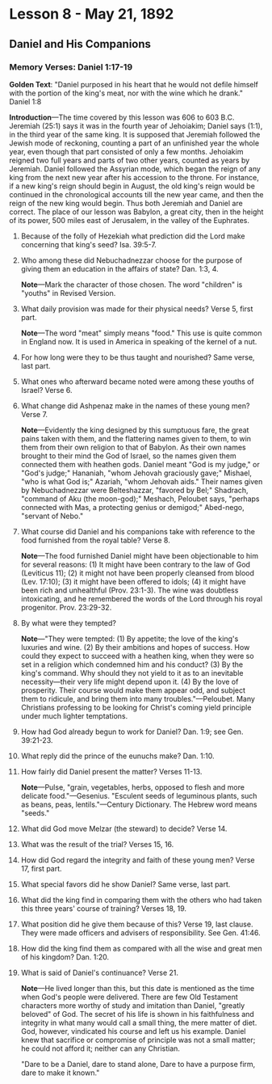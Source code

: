 # Lesson 8 - May 21, 1892

## Daniel and His Companions

### Memory Verses: Daniel 1:17-19

**Golden Text**: "Daniel purposed in his heart that he would not defile himself with the portion of the king's meat, nor with the wine which he drank." Daniel 1:8

**Introduction**—The time covered by this lesson was 606 to 603 B.C. Jeremiah (25:1) says it was in the fourth year of Jehoiakim; Daniel says (1:1), in the third year of the same king. It is supposed that Jeremiah followed the Jewish mode of reckoning, counting a part of an unfinished year the whole year, even though that part consisted of only a few months. Jehoiakim reigned two full years and parts of two other years, counted as years by Jeremiah. Daniel followed the Assyrian mode, which began the reign of any king from the next new year after his accession to the throne. For instance, if a new king's reign should begin in August, the old king's reign would be continued in the chronological accounts till the new year came, and then the reign of the new king would begin. Thus both Jeremiah and Daniel are correct. The place of our lesson was Babylon, a great city, then in the height of its power, 500 miles east of Jerusalem, in the valley of the Euphrates.

1. Because of the folly of Hezekiah what prediction did the Lord make concerning that king's seed? Isa. 39:5-7.

2. Who among these did Nebuchadnezzar choose for the purpose of giving them an education in the affairs of state? Dan. 1:3, 4.

   **Note**—Mark the character of those chosen. The word "children" is "youths" in Revised Version.

3. What daily provision was made for their physical needs? Verse 5, first part.

   **Note**—The word "meat" simply means "food." This use is quite common in England now. It is used in America in speaking of the kernel of a nut.

4. For how long were they to be thus taught and nourished? Same verse, last part.

5. What ones who afterward became noted were among these youths of Israel? Verse 6.

6. What change did Ashpenaz make in the names of these young men? Verse 7.

   **Note**—Evidently the king designed by this sumptuous fare, the great pains taken with them, and the flattering names given to them, to win them from their own religion to that of Babylon. As their own names brought to their mind the God of Israel, so the names given them connected them with heathen gods. Daniel meant "God is my judge," or "God's judge;" Hananiah, "whom Jehovah graciously gave;" Mishael, "who is what God is;" Azariah, "whom Jehovah aids." Their names given by Nebuchadnezzar were Belteshazzar, "favored by Bel;" Shadrach, "command of Aku (the moon-god);" Meshach, Peloubet says, "perhaps connected with Mas, a protecting genius or demigod;" Abed-nego, "servant of Nebo."

7. What course did Daniel and his companions take with reference to the food furnished from the royal table? Verse 8.

   **Note**—The food furnished Daniel might have been objectionable to him for several reasons: (1) It might have been contrary to the law of God (Leviticus 11); (2) it might not have been properly cleansed from blood (Lev. 17:10); (3) it might have been offered to idols; (4) it might have been rich and unhealthful (Prov. 23:1-3). The wine was doubtless intoxicating, and he remembered the words of the Lord through his royal progenitor. Prov. 23:29-32.

8. By what were they tempted?

   **Note**—"They were tempted: (1) By appetite; the love of the king's luxuries and wine. (2) By their ambitions and hopes of success. How could they expect to succeed with a heathen king, when they were so set in a religion which condemned him and his conduct? (3) By the king's command. Why should they not yield to it as to an inevitable necessity—their very life might depend upon it. (4) By the love of prosperity. Their course would make them appear odd, and subject them to ridicule, and bring them into many troubles."—Peloubet. Many Christians professing to be looking for Christ's coming yield principle under much lighter temptations.

9. How had God already begun to work for Daniel? Dan. 1:9; see Gen. 39:21-23.

10. What reply did the prince of the eunuchs make? Dan. 1:10.

11. How fairly did Daniel present the matter? Verses 11-13.

    **Note**—Pulse, "grain, vegetables, herbs, opposed to flesh and more delicate food."—Gesenius. "Esculent seeds of leguminous plants, such as beans, peas, lentils."—Century Dictionary. The Hebrew word means "seeds."

12. What did God move Melzar (the steward) to decide? Verse 14.

13. What was the result of the trial? Verses 15, 16.

14. How did God regard the integrity and faith of these young men? Verse 17, first part.

15. What special favors did he show Daniel? Same verse, last part.

16. What did the king find in comparing them with the others who had taken this three years' course of training? Verses 18, 19.

17. What position did he give them because of this? Verse 19, last clause. They were made officers and advisers of responsibility. See Gen. 41:46.

18. How did the king find them as compared with all the wise and great men of his kingdom? Dan. 1:20.

19. What is said of Daniel's continuance? Verse 21.

    **Note**—He lived longer than this, but this date is mentioned as the time when God's people were delivered. There are few Old Testament characters more worthy of study and imitation than Daniel, "greatly beloved" of God. The secret of his life is shown in his faithfulness and integrity in what many would call a small thing, the mere matter of diet. God, however, vindicated his course and left us his example. Daniel knew that sacrifice or compromise of principle was not a small matter; he could not afford it; neither can any Christian.

    "Dare to be a Daniel, dare to stand alone, 
    Dare to have a purpose firm, dare to make it known."